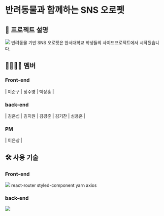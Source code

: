 # **반려동물**과 함께하는 SNS **오로펫**
## :bookmark_tabs: 프로젝트 설명
<img src="https://img1.daumcdn.net/thumb/R1280x0/?scode=mtistory2&fname=https%3A%2F%2Fblog.kakaocdn.net%2Fdn%2FpeXGs%2FbtrKvE5WIJy%2FHoueZwjqAbCTNoF9FLkbN1%2Fimg.png">
반려동물 기반 SNS 오로펫은 한서대학교 학생들의 사이드프로젝트에서 시작됬습니다.

## :family_man_woman_girl_boy: 멤버
### Front-end
| 이준구 | 장수영 | 박상훈 |
### back-end
| 김훈섭 | 김지원 | 김경준 | 김기찬 | 심용훈 |
### PM
| 이은상 |
## :hammer_and_wrench: 사용 기술
### Front-end
<img src="https://img.shields.io/badge/React-61DAFB?style=flat-square&logo=react&logoColor=white"/>
react-router
styled-component
yarn
axios

### back-end
<img src="https://img.shields.io/badge/Django-092E20?style=flat-square&logo=django&logoColor=white"/>
